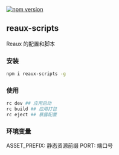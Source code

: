 [![npm version](https://img.shields.io/npm/v/reaux-scripts.svg?style=flat)](https://www.npmjs.com/package/reaux-scripts)

## reaux-scripts
Reaux 的配置和脚本

### 安装
```bash
npm i reaux-scripts -g
```

### 使用
```bash
rc dev ## 应用启动
rc build ## 应用打包
rc eject ## 暴露配置
```

### 环境变量
ASSET_PREFIX: 静态资源前缀
PORT: 端口号